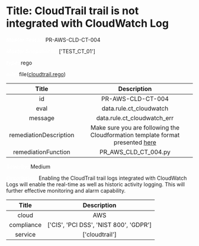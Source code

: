



# Title: CloudTrail trail is not integrated with CloudWatch Log


***<font color="white">Master Test Id:</font>*** PR-AWS-CLD-CT-004

***<font color="white">Master Snapshot Id:</font>*** ['TEST_CT_01']

***<font color="white">type:</font>*** rego

***<font color="white">rule:</font>*** file([cloudtrail.rego])  
  
  
  
  

|Title|Description|
| :---: | :---: |
|id|PR-AWS-CLD-CT-004|
|eval|data.rule.ct_cloudwatch|
|message|data.rule.ct_cloudwatch_err|
|remediationDescription|Make sure you are following the Cloudformation template format presented <a href='https://docs.aws.amazon.com/AWSCloudFormation/latest/UserGuide/aws-resource-kms-key.html#cfn-kms-key-enablekeyrotation' target='_blank'>here</a>|
|remediationFunction|PR_AWS_CLD_CT_004.py|


***<font color="white">Severity:</font>*** Medium

***<font color="white">Description:</font>*** Enabling the CloudTrail trail logs integrated with CloudWatch Logs will enable the real-time as well as historic activity logging. This will further effective monitoring and alarm capability.  
  
  

|Title|Description|
| :---: | :---: |
|cloud|AWS|
|compliance|['CIS', 'PCI DSS', 'NIST 800', 'GDPR']|
|service|['cloudtrail']|



[cloudtrail.rego]: https://github.com/prancer-io/prancer-compliance-test/tree/master/aws/cloud/cloudtrail.rego
